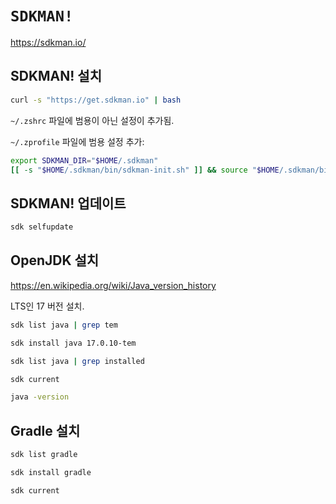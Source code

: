# `SDKMAN!`

<https://sdkman.io/>

## SDKMAN! 설치

```bash
curl -s "https://get.sdkman.io" | bash
```

`~/.zshrc` 파일에 범용이 아닌 설정이 추가됨.

`~/.zprofile` 파일에 범용 설정 추가:

```zsh
export SDKMAN_DIR="$HOME/.sdkman"
[[ -s "$HOME/.sdkman/bin/sdkman-init.sh" ]] && source "$HOME/.sdkman/bin/sdkman-init.sh"
```

## SDKMAN! 업데이트

```bash
sdk selfupdate
```

## OpenJDK 설치

<https://en.wikipedia.org/wiki/Java_version_history>

LTS인 17 버전 설치.

```bash
sdk list java | grep tem

sdk install java 17.0.10-tem

sdk list java | grep installed

sdk current

java -version
```

## Gradle 설치

```bash
sdk list gradle

sdk install gradle

sdk current
```
